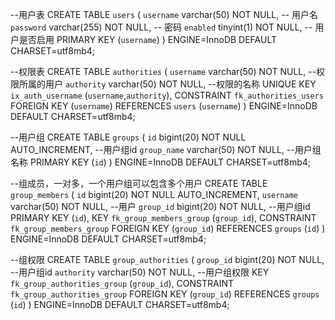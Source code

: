 --用户表
CREATE TABLE `users` (
  `username` varchar(50) NOT NULL,  -- 用户名
  `password` varchar(255) NOT NULL, -- 密码
  `enabled` tinyint(1) NOT NULL,    -- 用户是否启用
  PRIMARY KEY (`username`)
) ENGINE=InnoDB DEFAULT CHARSET=utf8mb4;

--权限表
CREATE TABLE `authorities` (
  `username` varchar(50)  NOT NULL, --权限所属的用户
  `authority` varchar(50) NOT NULL, --权限的名称
  UNIQUE KEY `ix_auth_username` (`username`,`authority`),
  CONSTRAINT `fk_authorities_users` FOREIGN KEY (`username`) REFERENCES `users` (`username`)
) ENGINE=InnoDB DEFAULT CHARSET=utf8mb4;

--用户组
CREATE TABLE `groups` (
  `id` bigint(20) NOT NULL AUTO_INCREMENT, --用户组id
  `group_name` varchar(50) NOT NULL,       --用户组名称
  PRIMARY KEY (`id`)
) ENGINE=InnoDB DEFAULT CHARSET=utf8mb4;

--组成员，一对多，一个用户组可以包含多个用户
CREATE TABLE `group_members` (
  `id` bigint(20) NOT NULL AUTO_INCREMENT, 
  `username` varchar(50) NOT NULL,         --用户
  `group_id` bigint(20) NOT NULL,          --用户组id
  PRIMARY KEY (`id`),
  KEY `fk_group_members_group` (`group_id`),
  CONSTRAINT `fk_group_members_group` FOREIGN KEY (`group_id`) REFERENCES `groups` (`id`)
) ENGINE=InnoDB DEFAULT CHARSET=utf8mb4;

--组权限
CREATE TABLE `group_authorities` (
  `group_id` bigint(20) NOT NULL,        --用户组id
  `authority` varchar(50) NOT NULL,      --用户组权限
  KEY `fk_group_authorities_group` (`group_id`),
  CONSTRAINT `fk_group_authorities_group` FOREIGN KEY (`group_id`) REFERENCES `groups` (`id`)
) ENGINE=InnoDB DEFAULT CHARSET=utf8mb4;